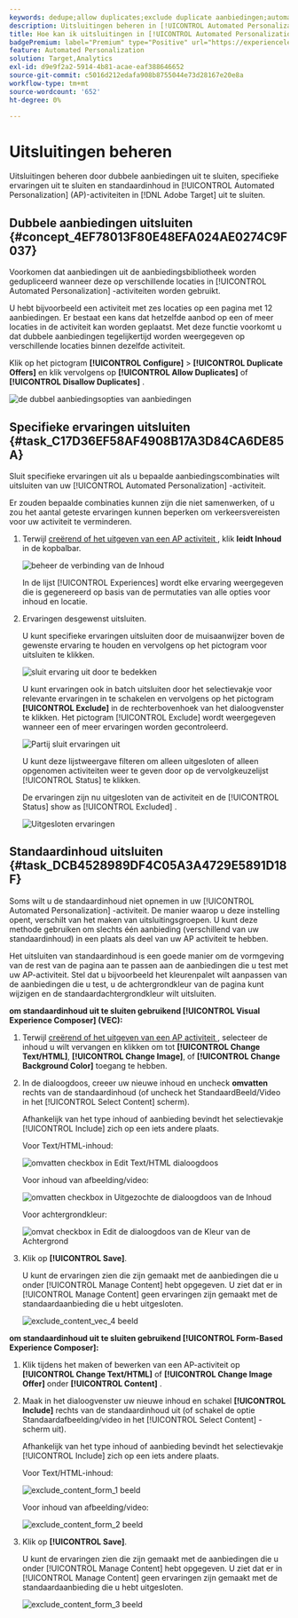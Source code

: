 ```yaml
---
keywords: dedupe;allow duplicates;exclude duplicate aanbiedingen;automatiseerd personalisatie;disallow duplicate aanbiedingen;exclude;default content;
description: Uitsluitingen beheren in [!UICONTROL Automated Personalization] (AP)-activiteiten.
title: Hoe kan ik uitsluitingen in [!UICONTROL Automated Personalization] -activiteiten beheren?
badgePremium: label="Premium" type="Positive" url="https://experienceleague.adobe.com/docs/target/using/introduction/intro.html?lang=en#premium newtab=true" tooltip="Kijk wat er in Target Premium is opgenomen."
feature: Automated Personalization
solution: Target,Analytics
exl-id: d9e9f2a2-5914-4b81-acae-eaf388646652
source-git-commit: c5016d212edafa908b8755044e73d28167e20e8a
workflow-type: tm+mt
source-wordcount: '652'
ht-degree: 0%

---
```


# Uitsluitingen beheren

Uitsluitingen beheren door dubbele aanbiedingen uit te sluiten, specifieke ervaringen uit te sluiten en standaardinhoud in [!UICONTROL Automated Personalization] (AP)-activiteiten in [!DNL Adobe Target] uit te sluiten.

## Dubbele aanbiedingen uitsluiten {#concept_4EF78013F80E48EFA024AE0274C9F037}

Voorkomen dat aanbiedingen uit de aanbiedingsbibliotheek worden gedupliceerd wanneer deze op verschillende locaties in [!UICONTROL Automated Personalization] -activiteiten worden gebruikt.

U hebt bijvoorbeeld een activiteit met zes locaties op een pagina met 12 aanbiedingen. Er bestaat een kans dat hetzelfde aanbod op een of meer locaties in de activiteit kan worden geplaatst. Met deze functie voorkomt u dat dubbele aanbiedingen tegelijkertijd worden weergegeven op verschillende locaties binnen dezelfde activiteit.

Klik op het pictogram **[!UICONTROL Configure]** > **[!UICONTROL Duplicate Offers]** en klik vervolgens op **[!UICONTROL Allow Duplicates]** of **[!UICONTROL Disallow Duplicates]** .

![ de dubbel aanbiedingsopties van aanbiedingen ](/help/main/c-activities/t-automated-personalization/assets/duplicate_offers-new.png)

## Specifieke ervaringen uitsluiten {#task_C17D36EF58AF4908B17A3D84CA6DE85A}

Sluit specifieke ervaringen uit als u bepaalde aanbiedingscombinaties wilt uitsluiten van uw [!UICONTROL Automated Personalization] -activiteit.

Er zouden bepaalde combinaties kunnen zijn die niet samenwerken, of u zou het aantal geteste ervaringen kunnen beperken om verkeersvereisten voor uw activiteit te verminderen.

1. Terwijl [ creërend of het uitgeven van een AP activiteit ](/help/main/c-activities/t-automated-personalization/create-ap-activity.md), klik **leidt Inhoud** in de kopbalbar.

   ![ beheer de verbinding van de Inhoud ](/help/main/c-activities/t-automated-personalization/assets/manage-content.png)

   In de lijst [!UICONTROL Experiences] wordt elke ervaring weergegeven die is gegenereerd op basis van de permutaties van alle opties voor inhoud en locatie.

1. Ervaringen desgewenst uitsluiten.

   U kunt specifieke ervaringen uitsluiten door de muisaanwijzer boven de gewenste ervaring te houden en vervolgens op het pictogram voor uitsluiten te klikken.

   ![ sluit ervaring uit door te bedekken ](/help/main/c-activities/t-automated-personalization/assets/exclude_exp_1a.png)

   U kunt ervaringen ook in batch uitsluiten door het selectievakje voor relevante ervaringen in te schakelen en vervolgens op het pictogram **[!UICONTROL Exclude]** in de rechterbovenhoek van het dialoogvenster te klikken. Het pictogram [!UICONTROL Exclude] wordt weergegeven wanneer een of meer ervaringen worden gecontroleerd.

   ![ Partij sluit ervaringen ](/help/main/c-activities/t-automated-personalization/assets/exclude_exp_2a.png) uit

   U kunt deze lijstweergave filteren om alleen uitgesloten of alleen opgenomen activiteiten weer te geven door op de vervolgkeuzelijst [!UICONTROL Status] te klikken.

   De ervaringen zijn nu uitgesloten van de activiteit en de [!UICONTROL Status] show as [!UICONTROL Excluded] .

   ![ Uitgesloten ervaringen ](/help/main/c-activities/t-automated-personalization/assets/exclude_exp_3a.png)

## Standaardinhoud uitsluiten {#task_DCB4528989DF4C05A3A4729E5891D18F}

Soms wilt u de standaardinhoud niet opnemen in uw [!UICONTROL Automated Personalization] -activiteit. De manier waarop u deze instelling opent, verschilt van het maken van uitsluitingsgroepen. U kunt deze methode gebruiken om slechts één aanbieding (verschillend van uw standaardinhoud) in een plaats als deel van uw AP activiteit te hebben.

Het uitsluiten van standaardinhoud is een goede manier om de vormgeving van de rest van de pagina aan te passen aan de aanbiedingen die u test met uw AP-activiteit. Stel dat u bijvoorbeeld het kleurenpalet wilt aanpassen van de aanbiedingen die u test, u de achtergrondkleur van de pagina kunt wijzigen en de standaardachtergrondkleur wilt uitsluiten.

**om standaardinhoud uit te sluiten gebruikend [!UICONTROL Visual Experience Composer] (VEC):**

1. Terwijl [ creërend of het uitgeven van een AP activiteit ](/help/main/c-activities/t-automated-personalization/create-ap-activity.md), selecteer de inhoud u wilt vervangen en klikken om tot **[!UICONTROL Change Text/HTML]**, **[!UICONTROL Change Image]**, of **[!UICONTROL Change Background Color]** toegang te hebben.
1. In de dialoogdoos, creeer uw nieuwe inhoud en uncheck **omvatten** rechts van de standaardinhoud (of uncheck het StandaardBeeld/Video in het [!UICONTROL Select Content] scherm).

   Afhankelijk van het type inhoud of aanbieding bevindt het selectievakje [!UICONTROL Include] zich op een iets andere plaats.

   Voor Text/HTML-inhoud:

   ![ omvatten checkbox in Edit Text/HTML dialoogdoos ](/help/main/c-activities/t-automated-personalization/assets/exclude_content_vec_1a.png)

   Voor inhoud van afbeelding/video:

   ![ omvatten checkbox in Uitgezochte de dialoogdoos van de Inhoud ](/help/main/c-activities/t-automated-personalization/assets/exclude_content_vec_2a.png)

   Voor achtergrondkleur:

   ![ omvat checkbox in Edit de dialoogdoos van de Kleur van de Achtergrond ](/help/main/c-activities/t-automated-personalization/assets/exclude_content_vec_3a.png)

1. Klik op **[!UICONTROL Save]**.

   U kunt de ervaringen zien die zijn gemaakt met de aanbiedingen die u onder [!UICONTROL Manage Content] hebt opgegeven. U ziet dat er in [!UICONTROL Manage Content] geen ervaringen zijn gemaakt met de standaardaanbieding die u hebt uitgesloten.

   ![ exclude_content_vec_4 beeld ](assets/exclude_content_vec_4.png)

**om standaardinhoud uit te sluiten gebruikend [!UICONTROL Form-Based Experience Composer]:**

1. Klik tijdens het maken of bewerken van een AP-activiteit op **[!UICONTROL Change Text/HTML]** of **[!UICONTROL Change Image Offer]** onder **[!UICONTROL Content]** .
1. Maak in het dialoogvenster uw nieuwe inhoud en schakel **[!UICONTROL Include]** rechts van de standaardinhoud uit (of schakel de optie Standaardafbeelding/video in het [!UICONTROL Select Content] -scherm uit).

   Afhankelijk van het type inhoud of aanbieding bevindt het selectievakje [!UICONTROL Include] zich op een iets andere plaats.

   Voor Text/HTML-inhoud:

   ![ exclude_content_form_1 beeld ](assets/exclude_content_form_1.png)

   Voor inhoud van afbeelding/video:

   ![ exclude_content_form_2 beeld ](assets/exclude_content_form_2.png)

1. Klik op **[!UICONTROL Save]**.

   U kunt de ervaringen zien die zijn gemaakt met de aanbiedingen die u onder [!UICONTROL Manage Content] hebt opgegeven. U ziet dat er in [!UICONTROL Manage Content] geen ervaringen zijn gemaakt met de standaardaanbieding die u hebt uitgesloten.

   ![ exclude_content_form_3 beeld ](assets/exclude_content_form_3.png)
